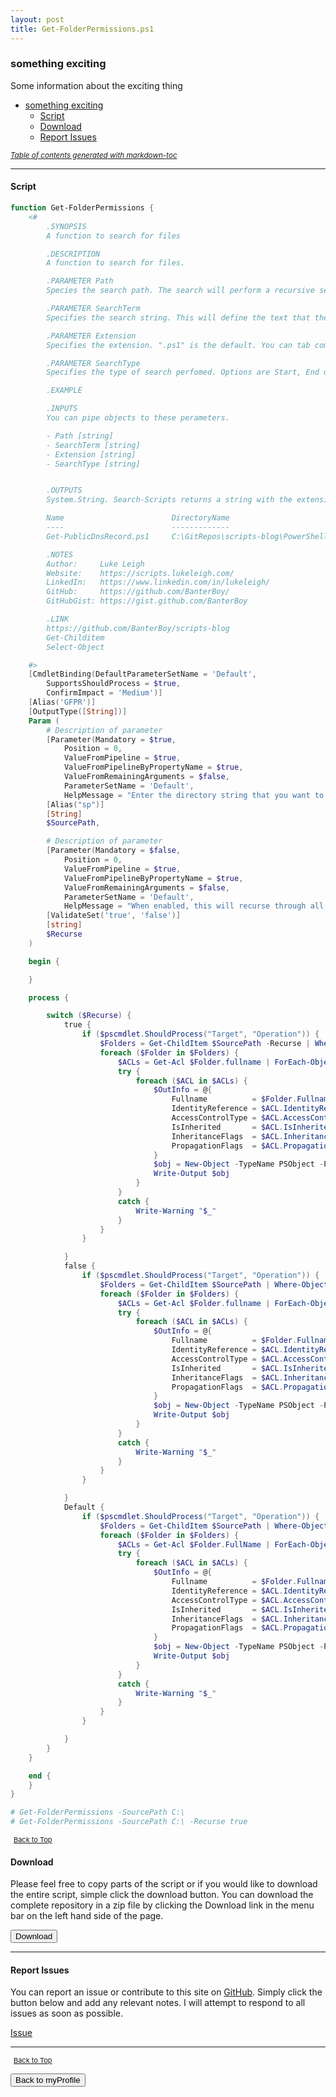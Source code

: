 ```yaml
---
layout: post
title: Get-FolderPermissions.ps1
---
```


### something exciting

Some information about the exciting thing

- [something exciting](#something-exciting)
  - [Script](#script)
  - [Download](#download)
  - [Report Issues](#report-issues)

<small><i><a href='http://ecotrust-canada.github.io/markdown-toc/'>Table of contents generated with markdown-toc</a></i></small>

---

#### Script

```powershell
function Get-FolderPermissions {
    <#
        .SYNOPSIS
        A function to search for files

        .DESCRIPTION
        A function to search for files.

        .PARAMETER Path
        Species the search path. The search will perform a recursive search on the specified folder path.

        .PARAMETER SearchTerm
        Specifies the search string. This will define the text that the search will use to locate your files. Wildcard chars are not allowed.

        .PARAMETER Extension
        Specifies the extension. ".ps1" is the default. You can tab complete through the suggested list or you can enter your own file extension e.g. ".jpg"

        .PARAMETER SearchType
        Specifies the type of search perfomed. Options are Start, End or Wild. This will search either the beginning, end or somewhere inbetween. If no option is selected, it will default to performing a wildcard search.

        .EXAMPLE

        .INPUTS
        You can pipe objects to these perameters.

        - Path [string]
        - SearchTerm [string]
        - Extension [string]
        - SearchType [string]


        .OUTPUTS
        System.String. Search-Scripts returns a string with the extension or file name.

        Name                        DirectoryName                                       FullName
        ----                        -------------                                       --------
        Get-PublicDnsRecord.ps1     C:\GitRepos\scripts-blog\PowerShell\functions\dns   C:\GitRepos\scripts-blog\PowerShell\functions\dns\Get-PublicDnsRecord.ps1

        .NOTES
        Author:     Luke Leigh
        Website:    https://scripts.lukeleigh.com/
        LinkedIn:   https://www.linkedin.com/in/lukeleigh/
        GitHub:     https://github.com/BanterBoy/
        GitHubGist: https://gist.github.com/BanterBoy

        .LINK
        https://github.com/BanterBoy/scripts-blog
        Get-Childitem
        Select-Object

    #>
    [CmdletBinding(DefaultParameterSetName = 'Default',
        SupportsShouldProcess = $true,
        ConfirmImpact = 'Medium')]
    [Alias('GFPR')]
    [OutputType([String])]
    Param (
        # Description of parameter
        [Parameter(Mandatory = $true,
            Position = 0,
            ValueFromPipeline = $true,
            ValueFromPipelineByPropertyName = $true,
            ValueFromRemainingArguments = $false,
            ParameterSetName = 'Default',
            HelpMessage = "Enter the directory string that you want to search.")]
        [Alias("sp")]
        [String]
        $SourcePath,

        # Description of parameter
        [Parameter(Mandatory = $false,
            Position = 0,
            ValueFromPipeline = $true,
            ValueFromPipelineByPropertyName = $true,
            ValueFromRemainingArguments = $false,
            ParameterSetName = 'Default',
            HelpMessage = "When enabled, this will recurse through all the subfolders.")]
        [ValidateSet('true', 'false')]
        [string]
        $Recurse
    )

    begin {

    }

    process {

        switch ($Recurse) {
            true {
                if ($pscmdlet.ShouldProcess("Target", "Operation")) {
                    $Folders = Get-ChildItem $SourcePath -Recurse | Where-Object { $_.psiscontainer -eq $true }
                    foreach ($Folder in $Folders) {
                        $ACLs = Get-Acl $Folder.fullname | ForEach-Object { $_.Access }
                        try {
                            foreach ($ACL in $ACLs) {
                                $OutInfo = @{
                                    Fullname          = $Folder.Fullname
                                    IdentityReference = $ACL.IdentityReference
                                    AccessControlType = $ACL.AccessControlType
                                    IsInherited       = $ACL.IsInherited
                                    InheritanceFlags  = $ACL.InheritanceFlags
                                    PropagationFlags  = $ACL.PropagationFlags
                                }
                                $obj = New-Object -TypeName PSObject -Property $OutInfo
                                Write-Output $obj
                            }
                        }
                        catch {
                            Write-Warning "$_"
                        }
                    }
                }

            }
            false {
                if ($pscmdlet.ShouldProcess("Target", "Operation")) {
                    $Folders = Get-ChildItem $SourcePath | Where-Object { $_.psiscontainer -eq $true }
                    foreach ($Folder in $Folders) {
                        $ACLs = Get-Acl $Folder.fullname | ForEach-Object { $_.Access }
                        try {
                            foreach ($ACL in $ACLs) {
                                $OutInfo = @{
                                    Fullname          = $Folder.Fullname
                                    IdentityReference = $ACL.IdentityReference
                                    AccessControlType = $ACL.AccessControlType
                                    IsInherited       = $ACL.IsInherited
                                    InheritanceFlags  = $ACL.InheritanceFlags
                                    PropagationFlags  = $ACL.PropagationFlags
                                }
                                $obj = New-Object -TypeName PSObject -Property $OutInfo
                                Write-Output $obj
                            }
                        }
                        catch {
                            Write-Warning "$_"
                        }
                    }
                }

            }
            Default {
                if ($pscmdlet.ShouldProcess("Target", "Operation")) {
                    $Folders = Get-ChildItem $SourcePath | Where-Object { $_.psiscontainer -eq $true }
                    foreach ($Folder in $Folders) {
                        $ACLs = Get-Acl $Folder.FullName | ForEach-Object { $_.Access }
                        try {
                            foreach ($ACL in $ACLs) {
                                $OutInfo = @{
                                    Fullname          = $Folder.Fullname
                                    IdentityReference = $ACL.IdentityReference
                                    AccessControlType = $ACL.AccessControlType
                                    IsInherited       = $ACL.IsInherited
                                    InheritanceFlags  = $ACL.InheritanceFlags
                                    PropagationFlags  = $ACL.PropagationFlags
                                }
                                $obj = New-Object -TypeName PSObject -Property $OutInfo
                                Write-Output $obj
                            }
                        }
                        catch {
                            Write-Warning "$_"
                        }
                    }
                }

            }
        }
    }

    end {
    }
}

# Get-FolderPermissions -SourcePath C:\
# Get-FolderPermissions -SourcePath C:\ -Recurse true
```

<span style="font-size:11px;"><a href="#"><i class="fas fa-caret-up" aria-hidden="true" style="color: white; margin-right:5px;"></i>Back to Top</a></span>

#### Download

Please feel free to copy parts of the script or if you would like to download the entire script, simple click the download button. You can download the complete repository in a zip file by clicking the Download link in the menu bar on the left hand side of the page.

<button class="btn" type="submit" onclick="window.open('http://agamar.domain.leigh-services.com:4000/powershell/functions/myProfile/Get-FolderPermissions.ps1')">
    <i class="fa fa-cloud-download-alt">
    </i>
        Download
</button>

---

#### Report Issues

You can report an issue or contribute to this site on <a href="https://github.com/BanterBoy/scripts-blog/issues">GitHub</a>. Simply click the button below and add any relevant notes. I will attempt to respond to all issues as soon as possible.

<!-- Place this tag where you want the button to render. -->

<a class="github-button" href="https://github.com/BanterBoy/scripts-blog/issues/new?title=Get-FolderPermissions.ps1&body=There is a problem with this function. Please find details below." data-show-count="true" aria-label="Issue BanterBoy/scripts-blog on GitHub">Issue</a>

---

<span style="font-size:11px;"><a href="#"><i class="fas fa-caret-up" aria-hidden="true" style="color: white; margin-right:5px;"></i>Back to Top</a></span>

<a href="/menu/_pages/myProfile.html">
    <button class="btn">
        <i class='fas fa-reply'>
        </i>
            Back to myProfile
    </button>
</a>

[1]: http://ecotrust-canada.github.io/markdown-toc
[2]: https://github.com/googlearchive/code-prettify
